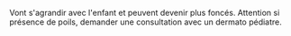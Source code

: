 Vont s'agrandir avec l'enfant et peuvent devenir plus foncés.
Attention si présence de poils, demander une consultation avec un dermato pédiatre. 